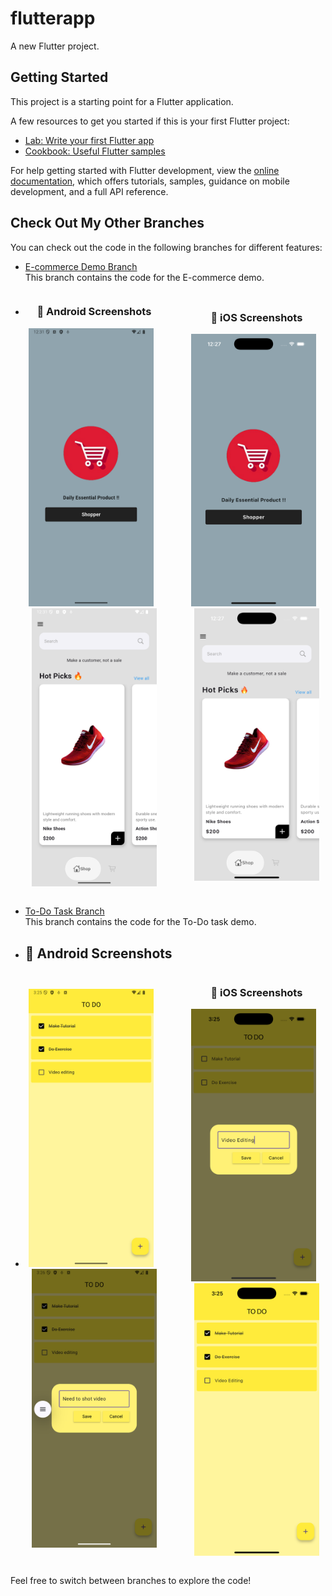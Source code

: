 # flutterapp

A new Flutter project.

## Getting Started

This project is a starting point for a Flutter application.

A few resources to get you started if this is your first Flutter project:

- [Lab: Write your first Flutter app](https://docs.flutter.dev/get-started/codelab)
- [Cookbook: Useful Flutter samples](https://docs.flutter.dev/cookbook)

For help getting started with Flutter development, view the
[online documentation](https://docs.flutter.dev/), which offers tutorials,
samples, guidance on mobile development, and a full API reference.


## Check Out My Other Branches

You can check out the code in the following branches for different features:

- [E-commerce Demo Branch](https://github.com/deenanathguptagit/flutterapp/blob/ecom-demo/README.md)  
  This branch contains the code for the E-commerce demo.
- <div style="display: flex; justify-content: space-between; align-items: center; text-align: center;">
  <!-- Android Section -->
  <div style="flex: 1; margin-right: 20px;">
    <h3>📱 Android Screenshots</h3>
    <p>
      <img src="lib/screenshot/android_intro.png" alt="Android Screenshot 1" width="200" style="display: inline-block; margin-right: 10px;"/>
      <img src="lib/screenshot/android_home_page.png" alt="Android Screenshot 2" width="200" style="display: inline-block;"/>
    </p>
  </div>

  <!-- iOS Section -->
  <div style="flex: 1; margin-left: 20px;">
    <h3>🍏 iOS Screenshots</h3>
    <p>
      <img src="lib/screenshot/intro_page.png" alt="iOS Screenshot 1" width="200" style="display: inline-block; margin-right: 10px;"/>
      <img src="lib/screenshot/intro_page-12%20at%2012.27.30.png" alt="iOS Screenshot 2" width="200" style="display: inline-block;"/>
    </p>
  </div>
</div>

- [To-Do Task Branch](https://github.com/deenanathguptagit/flutterapp/blob/todo_task/README.md)  
  This branch contains the code for the To-Do task demo.
- ## 📱 Android Screenshots
- <div style="display: flex; justify-content: space-between; align-items: center; text-align: center;">
  <!-- Android Section -->
  <div style="flex: 1; margin-right: 20px;">
    <p>
      <img src="lib/screenshot/Screenshot_20250809_032538.png" alt="Android Screenshot 1" width="200" style="display: inline-block; margin-right: 10px;"/>
      <img src="lib/screenshot/Screenshot_20250809_032615.png" alt="Android Screenshot 2" width="200" style="display: inline-block;"/>
    </p>
  </div>

  <!-- iOS Section -->
  <div style="flex: 1; margin-left: 20px;">
    <h3>🍏 iOS Screenshots</h3>
    <p>
      <img src="lib/screenshot/Simulator%20Screenshot%20-%20iPhone%2016%20Pro%20-%202025-08-09%20at%2003.25.03.png" alt="iOS Screenshot 1" width="200" style="display: inline-block; margin-right: 10px;"/>
      <img src="lib/screenshot/Simulator%20Screenshot%20-%20iPhone%2016%20Pro%20-%202025-08-09%20at%2003.25.15.png" alt="iOS Screenshot 2" width="200" style="display: inline-block;"/>
    </p>
  </div>
</div>

Feel free to switch between branches to explore the code!
